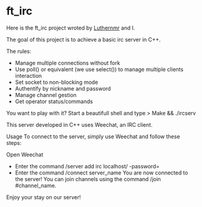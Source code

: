 # ft_irc

Here is the ft_irc project wroted by [Luthernmr](https://github.com/Luthernmr) and I.

The goal of this project is to achieve a basic irc server in C++.

The rules:

* Manage multiple connections without fork
* Use poll() or equivalent (we use select()) to manage multiple clients interaction
* Set socket to non-blocking mode
* Authentify by nickname and password
* Manage channel gestion
* Get operator status/commands

You want to play with it? Start a beautifull shell and type > Make && ./ircserv <port> <password>

This server developed in C++ uses Weechat, an IRC client.

Usage
To connect to the server, simply use Weechat and follow these steps:

Open Weechat
* Enter the command /server add irc localhost/<port> -password=<password>
* Enter the command /connect server_name
You are now connected to the server! You can join channels using the command /join #channel_name.

Enjoy your stay on our server!
